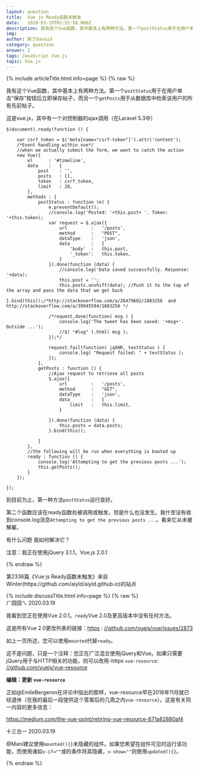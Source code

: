 ```yaml
---
layout: question
title:  Vue js Ready函数未触发
date:   2020-03-19T03:51:58.000Z
description: 我有这个Vue函数，其中基本上有两种方法。第一个postStatus用于在用户单击“保存”按钮后立即保存帖子，而另一个getPosts用于从数据库中检索该...
img: 
author: 斯丁Davaid
category: question
answer: 2
tags: JavaScript Vue.js
topic: Vue.js
---
```

<div class="article-root">
  <div class="article">
    {% include articleTitle.html info=page %}
    {% raw %}
    <div class="article-content"><p><font style="vertical-align: inherit;"><font style="vertical-align: inherit;">我有这个Vue函数，其中基本上有两种方法。</font><font style="vertical-align: inherit;">第一个</font></font><code>postStatus</code><font style="vertical-align: inherit;"><font style="vertical-align: inherit;">用于在用户单击“保存”按钮后立即保存帖子，而另一个</font></font><code>getPosts</code><font style="vertical-align: inherit;"><font style="vertical-align: inherit;">用于从数据库中检索该用户的所有先前帖子。</font></font></p>

<p><font style="vertical-align: inherit;"><font style="vertical-align: inherit;">这是vue.js，其中有一个对控制器的ajax调用（在Laravel 5.3中）</font></font></p>

<pre><code>$(document).ready(function () {<font></font>
<font></font>
    var csrf_token = $('meta[name="csrf-token"]').attr('content');<font></font>
    /*Event handling within vue*/<font></font>
    //when we actually submit the form, we want to catch the action<font></font>
    new Vue({<font></font>
        el      : '#timeline',<font></font>
        data    :   {<font></font>
            post    : '',<font></font>
            posts   : [],<font></font>
            token   : csrf_token,<font></font>
            limit   : 20,<font></font>
        },<font></font>
        methods : {<font></font>
            postStatus : function (e) {<font></font>
                e.preventDefault();<font></font>
                //console.log('Posted: '+this.post+ '. Token: '+this.token);<font></font>
                var request = $.ajax({<font></font>
                    url         :   '/posts',<font></font>
                    method      :   "POST",<font></font>
                    dataType    :   'json',<font></font>
                    data        :   {<font></font>
                        'body'  :   this.post,<font></font>
                        '_token':   this.token,<font></font>
                    }<font></font>
                }).done(function (data) {<font></font>
                    //console.log('Data saved successfully. Response: '+data);<font></font>
                    this.post = '';<font></font>
                    this.posts.unshift(data); //Push it to the top of the array and pass the data that we get back<font></font>
                }.bind(this));/*http://stackoverflow.com/a/26479602/1883256  and  http://stackoverflow.com/a/39945594/1883256 */<font></font>
<font></font>
                /*request.done(function( msg ) {<font></font>
                    console.log('The tweet has been saved: '+msg+'. Outside ...');<font></font>
                    //$( "#log" ).html( msg );<font></font>
                });*/<font></font>
<font></font>
                request.fail(function( jqXHR, textStatus ) {<font></font>
                    console.log( "Request failed: " + textStatus );<font></font>
                });<font></font>
            },<font></font>
            getPosts : function () {<font></font>
                //Ajax request to retrieve all posts<font></font>
                $.ajax({<font></font>
                    url         :   '/posts',<font></font>
                    method      :   "GET",<font></font>
                    dataType    :   'json',<font></font>
                    data        :   {<font></font>
                        limit   :   this.limit,<font></font>
                    }<font></font>
<font></font>
                }).done(function (data) {<font></font>
                    this.posts = data.posts;<font></font>
                }.bind(this));<font></font>
<font></font>
            }<font></font>
        },<font></font>
        //the following will be run when everything is booted up<font></font>
        ready : function () {<font></font>
            console.log('Attempting to get the previous posts ...');<font></font>
            this.getPosts();<font></font>
        }<font></font>
    });<font></font>
<font></font>
});<font></font>
</code></pre>

<p><font style="vertical-align: inherit;"><font style="vertical-align: inherit;">到目前为止，第一种方法</font></font><code>postStatus</code><font style="vertical-align: inherit;"><font style="vertical-align: inherit;">运行良好。</font></font></p>

<p><font style="vertical-align: inherit;"><font style="vertical-align: inherit;">第二个函数应该在ready函数处被调用或触发，但是什么也没发生。</font><font style="vertical-align: inherit;">我什至没有收到console.log消息</font></font><code>Attempting to get the previous posts ...</code><font style="vertical-align: inherit;"><font style="vertical-align: inherit;">。</font><font style="vertical-align: inherit;">看来它从未被解雇。</font></font></p>

<p><font style="vertical-align: inherit;"><font style="vertical-align: inherit;">有什么问题 </font><font style="vertical-align: inherit;">我如何解决它？</font></font></p>

<p><font style="vertical-align: inherit;"><font style="vertical-align: inherit;">注意：我正在使用jQuery 3.1.1，Vue.js 2.0.1</font></font></p></div>
    {% endraw %}
  </div>
  <p class="winter_mark">第2336篇《Vue js Ready函数未触发》来自Winter(https://github.com/aiyld/aiyld.github.io)的站点</p>
  <div class="discuss-wrapper">
    {% include discussTitle.html info=page %}
    {% raw %}
    <div class="discuss-item">
        <div class="discuss-parent">
          <div class="discuss-meta">
            <span class="discuss-user">ㄏ囧囧ㄟ</span>
            <span class="discuss-time">2020.03.19</span>
          </div>
          <div class="discuss-comment"><p><font style="vertical-align: inherit;"><font style="vertical-align: inherit;">我看到您正在使用Vue 2.0.1。</font></font><code>ready</code><font style="vertical-align: inherit;"><font style="vertical-align: inherit;">Vue 2.0及更高版本中</font><font style="vertical-align: inherit;">没有任何</font><font style="vertical-align: inherit;">方法。</font></font></p>

<p><font style="vertical-align: inherit;"><font style="vertical-align: inherit;">这是所有Vue 2.0更改列表的链接：</font><a href="https://github.com/vuejs/vue/issues/2873" rel="noreferrer"><font style="vertical-align: inherit;">https</font></a><font style="vertical-align: inherit;"> : </font></font><a href="https://github.com/vuejs/vue/issues/2873" rel="noreferrer"><font style="vertical-align: inherit;"><font style="vertical-align: inherit;">//github.com/vuejs/vue/issues/2873</font></font></a></p>

<p><font style="vertical-align: inherit;"><font style="vertical-align: inherit;">如上一页所述，您可以使用</font></font><code>mounted</code><font style="vertical-align: inherit;"><font style="vertical-align: inherit;">代替</font></font><code>ready</code><font style="vertical-align: inherit;"><font style="vertical-align: inherit;">。</font></font></p>

<p><font style="vertical-align: inherit;"><font style="vertical-align: inherit;">这不是问题，只是一个注释：您正在广泛混合使用jQuery和Vue。</font><font style="vertical-align: inherit;">如果只需要jQuery用于与HTTP相关的功能，则可以改用-https </font></font><code>vue-resource</code><font style="vertical-align: inherit;"><font style="vertical-align: inherit;">: </font></font><a href="https://github.com/vuejs/vue-resource" rel="noreferrer"><font style="vertical-align: inherit;"><font style="vertical-align: inherit;">//github.com/vuejs/vue-resource</font></font></a></p>

<p><strong><font style="vertical-align: inherit;"><font style="vertical-align: inherit;">编辑：更新 </font></font><code>vue-resource</code></strong></p>

<p><font style="vertical-align: inherit;"><font style="vertical-align: inherit;">正如@EmileBergeron在评论中指出的那样，vue-resource早在2016年11月就已经退休（在我的最后一段提供这个答案后的几周之内</font></font><code>vue-resource</code><font style="vertical-align: inherit;"><font style="vertical-align: inherit;">）。</font><font style="vertical-align: inherit;">这是有关同一内容的更多信息：</font></font></p>

<p><a href="https://medium.com/the-vue-point/retiring-vue-resource-871a82880af4" rel="noreferrer"><font style="vertical-align: inherit;"><font style="vertical-align: inherit;">https://medium.com/the-vue-point/retiring-vue-resource-871a82880af4</font></font></a></p></div>
        </div></div><div class="discuss-item">
        <div class="discuss-parent">
          <div class="discuss-meta">
            <span class="discuss-user">十三古一</span>
            <span class="discuss-time">2020.03.19</span>
          </div>
          <div class="discuss-comment"><p><font style="vertical-align: inherit;"><font style="vertical-align: inherit;">@Mani建议使用</font></font><code>mounted(){}</code><font style="vertical-align: inherit;"><font style="vertical-align: inherit;">未隐藏的组件。</font><font style="vertical-align: inherit;">如果您希望在组件可见时运行该功能，而使用诸如</font></font><code>v-if=""</code><font style="vertical-align: inherit;"><font style="vertical-align: inherit;">或的</font><font style="vertical-align: inherit;">条件将其隐藏</font><font style="vertical-align: inherit;">，</font></font><code>v-show=""</code><font style="vertical-align: inherit;"><font style="vertical-align: inherit;">则使用</font></font><code>updated(){}</code><font style="vertical-align: inherit;"><font style="vertical-align: inherit;">。</font></font></p></div>
        </div></div>
    {% endraw %}
  </div>
<div>
